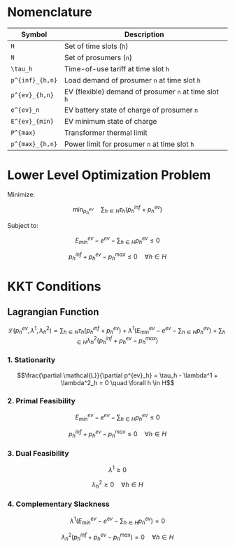 <script type="text/javascript"
  async src="https://cdn.jsdelivr.net/npm/mathjax@3/es5/tex-mml-chtml.js">
</script>

# Nomenclature

| Symbol           | Description                                                  |
|------------------|--------------------------------------------------------------|
| `H`              | Set of time slots (`h`)                                      |
| `N`              | Set of prosumers (`n`)                                       |
| `\tau_h`         | Time-of-use tariff at time slot `h`                          |
| `p^{inf}_{h,n}`  | Load demand of prosumer `n` at time slot `h`                 |
| `p^{ev}_{h,n}`   | EV (flexible) demand of prosumer `n` at time slot `h`        |
| `e^{ev}_n`       | EV battery state of charge of prosumer `n`                   |
| `E^{ev}_{min}`   | EV minimum state of charge                                   |
| `P^{max}`        | Transformer thermal limit                                    |
| `p^{max}_{h,n}`  | Power limit for prosumer `n` at time slot `h`                |

# Lower Level Optimization Problem

Minimize:

```math
\min_{p^{ev}_h} \quad \sum_{h\in H} \tau_h(p^{inf}_{h} + p^{ev}_{h})
```

Subject to:

```math
E^{ev}_{min} - e^{ev} - \sum_{h \in H} p^{ev}_h \leq 0
```

```math
p^{inf}_h + p^{ev}_h - p^{max}_h \leq 0 \quad \forall h \in H
```

# KKT Conditions

## Lagrangian Function

```math
\mathcal{L}(p^{ev}_h, \lambda^1, \lambda^2_h) =
\sum_{h \in H} \tau_h(p^{inf}_h + p^{ev}_h)
+ \lambda^1 \left( E^{ev}_{min} - e^{ev} - \sum_{h \in H} p^{ev}_h \right)
+ \sum_{h \in H} \lambda^2_h \left( p^{inf}_h + p^{ev}_h - p^{max}_h \right)
```

### 1. Stationarity

```math
\frac{\partial \mathcal{L}}{\partial p^{ev}_h} = \tau_h - \lambda^1 + \lambda^2_h = 0 \quad \forall h \in H
```

### 2. Primal Feasibility

```math
E^{ev}_{min} - e^{ev} - \sum_{h \in H} p^{ev}_h \leq 0
```

```math
p^{inf}_h + p^{ev}_h - p^{max}_h \leq 0 \quad \forall h \in H
```

### 3. Dual Feasibility

```math
\lambda^1 \geq 0
```

```math
\lambda^2_h \geq 0 \quad \forall h \in H
```

### 4. Complementary Slackness

```math
\lambda^1 \left( E^{ev}_{min} - e^{ev} - \sum_{h \in H} p^{ev}_h \right) = 0
```

```math
\lambda^2_h \left( p^{inf}_h + p^{ev}_h - p^{max}_h \right) = 0 \quad \forall h \in H
```
